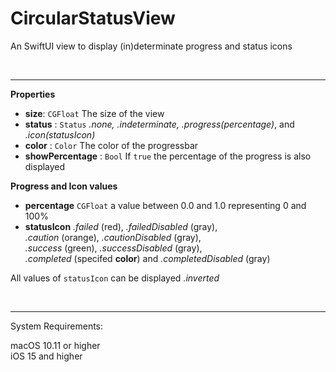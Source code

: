 # CircularStatusView
An SwiftUI view to display (in)determinate progress and status icons

<br>

---

**Properties**
- **size**: `CGFloat` The size of the view
- **status** : `Status` *.none, .indeterminate, .progress(percentage)*, and *.icon(statusIcon)*
- **color** : `Color` The color of the progressbar
- **showPercentage** : `Bool` If `true` the percentage of the progress is also displayed


**Progress and Icon values**
- **percentage** `CGFloat` a value between 0.0 and 1.0 representing 0 and 100%
- **statusIcon** *.failed* (red), *.failedDisabled* (gray),   
                 *.caution* (orange), *.cautionDisabled* (gray),   
                 *.success* (green), *.successDisabled* (gray),   
                 *.completed* (specifed **color**) and *.completedDisabled* (gray)

All values of `statusIcon` can be displayed *.inverted*

<br>

---

System Requirements:

macOS 10.11 or higher<br>
iOS 15 and higher
